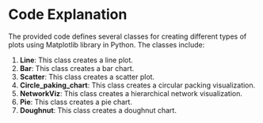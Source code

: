 # Code Explanation

The provided code defines several classes for creating different types of plots using Matplotlib library in Python. The classes include:

1. **Line**: This class creates a line plot.
2. **Bar**: This class creates a bar chart.
3. **Scatter**: This class creates a scatter plot.
4. **Circle_paking_chart**: This class creates a circular packing visualization.
5. **NetworkViz**: This class creates a hierarchical network visualization.
6. **Pie**: This class creates a pie chart.
7. **Doughnut**: This class creates a doughnut chart.
